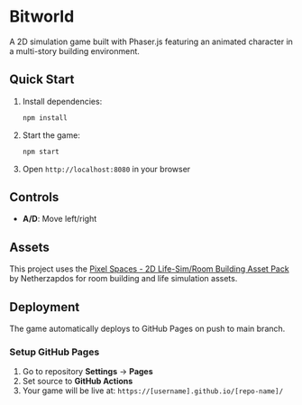 # Bitworld

A 2D simulation game built with Phaser.js featuring an animated character in a multi-story building environment.

## Quick Start

1. Install dependencies:
   ```bash
   npm install
   ```

2. Start the game:
   ```bash
   npm start
   ```

3. Open `http://localhost:8080` in your browser

## Controls

- **A/D**: Move left/right

## Assets

This project uses the [Pixel Spaces - 2D Life-Sim/Room Building Asset Pack](https://netherzapdos.itch.io/pixel-spaces) by Netherzapdos for room building and life simulation assets.

## Deployment

The game automatically deploys to GitHub Pages on push to main branch.

### Setup GitHub Pages

1. Go to repository **Settings** → **Pages**
2. Set source to **GitHub Actions**
3. Your game will be live at: `https://[username].github.io/[repo-name]/`